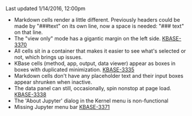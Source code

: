 Last updated 1/14/2016, 12:00pm

  * Markdown cells render a little different. Previously headers could be made by "###text" on its own line, now a space is needed: "### text" on that line.
  * The "view only" mode has a gigantic margin on the left side. [KBASE-3370](https://atlassian.kbase.us/browse/KBASE-3370)
  * All cells sit in a container that makes it easier to see what's selected or not, which brings up issues.
  * KBase cells (method, app, output, data viewer) appear as boxes in boxes with duplicated minimization. [KBASE-3335](https://atlassian.kbase.us/browse/KBASE-3335)
  * Markdown cells don't have any placeholder text and their input boxes appear shrunken when inactive.
  * The data panel can still, occasionally, spin nonstop at page load. [KBASE-3338](https://atlassian.kbase.us/browse/KBASE-3338)
  * The 'About Jupyter' dialog in the Kernel menu is non-functional
  * Missing Jupyter menu bar [KBASE-3371](https://atlassian.kbase.us/browse/KBASE-3371)